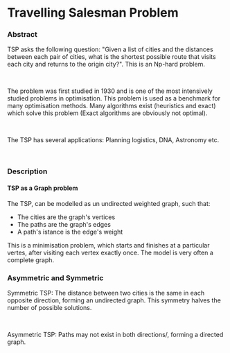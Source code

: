 # Travelling Salesman Problem 

### Abstract

TSP asks the following question: "Given a list of cities and the distances between each pair of cities, what is the shortest possible route that visits each city and returns to the origin city?". This is an Np-hard problem. 

<br>

The problem was first studied in 1930 and is one of the most intensively studied problems in optimisation. This problem is used as a benchmark for many optimisation methods.  Many algorithms exist (heuristics and exact) which solve this problem (Exact algorithms are obviously not optimal).

<br>

The TSP has several applications: Planning logistics, DNA, Astronomy etc. 

<br>

### Description 

#### TSP as a Graph problem

The TSP, can be modelled as un undirected weighted graph, such that:
  - The cities are the graph's vertices
  - The paths are the graph's edges
  - A path's istance is the edge's weight 

This is a minimisation problem, which starts and finishes at a particular vertes, after visiting each vertex exactly once. The model is very often a complete graph. 

### Asymmetric and Symmetric 

Symmetric TSP: The distance between two cities is the same in each opposite direction, forming an undirected graph. This symmetry halves the number of possible solutions. 

<br>

Asymmetric TSP: Paths may not exist in both directions/, forming a directed graph.
